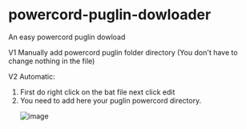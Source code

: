 # powercord-puglin-dowloader
An easy powercord puglin dowload<p></p>
V1 Manually add powercord puglin folder directory (You don't have to change nothing in the file)<p></p>
V2 Automatic: 
1. First do right click on the bat file next click edit
2. You need to add here your puglin powercord directory.<p></p>
![image](https://user-images.githubusercontent.com/74368135/154780078-a348a817-e765-4bd4-92e5-e0735a5f0dee.png)<p></p>



